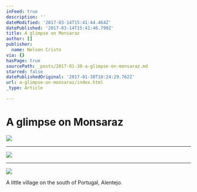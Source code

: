 ```yaml
---
inFeed: true
description: ''
dateModified: '2017-03-14T15:41:44.464Z'
datePublished: '2017-03-14T15:41:46.799Z'
title: A glimpse on Monsaraz
author: []
publisher:
  name: Nelson Cristo
via: {}
hasPage: true
sourcePath: _posts/2017-01-30-a-glimpse-on-monsaraz.md
starred: false
datePublishedOriginal: '2017-01-30T10:24:29.762Z'
url: a-glimpse-on-monsaraz/index.html
_type: Article

---
```

# A glimpse on Monsaraz
![](https://the-grid-user-content.s3-us-west-2.amazonaws.com/7aa8d34c-0c21-4d05-aa06-8c0446ae0e51.jpg)

---

![](https://the-grid-user-content.s3-us-west-2.amazonaws.com/9aedb8cd-8965-454a-b416-26297cd64c12.jpg)

---

![](https://the-grid-user-content.s3-us-west-2.amazonaws.com/d89dd049-95ad-4dc7-b698-c7f5a8c6c7f7.jpg)

A little village on the south of Portugal, Alentejo.